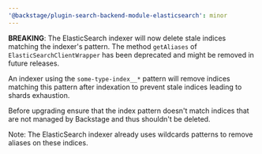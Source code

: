 ```yaml
---
'@backstage/plugin-search-backend-module-elasticsearch': minor
---
```


**BREAKING**: The ElasticSearch indexer will now delete stale indices matching the indexer's pattern.
The method `getAliases` of `ElasticSearchClientWrapper` has been deprecated and might be removed in future releases.

An indexer using the `some-type-index__*` pattern will remove indices matching this pattern after indexation
to prevent stale indices leading to shards exhaustion.

Before upgrading ensure that the index pattern doesn't match indices that are not managed by Backstage
and thus shouldn't be deleted.

Note: The ElasticSearch indexer already uses wildcards patterns to remove aliases on these indices.
